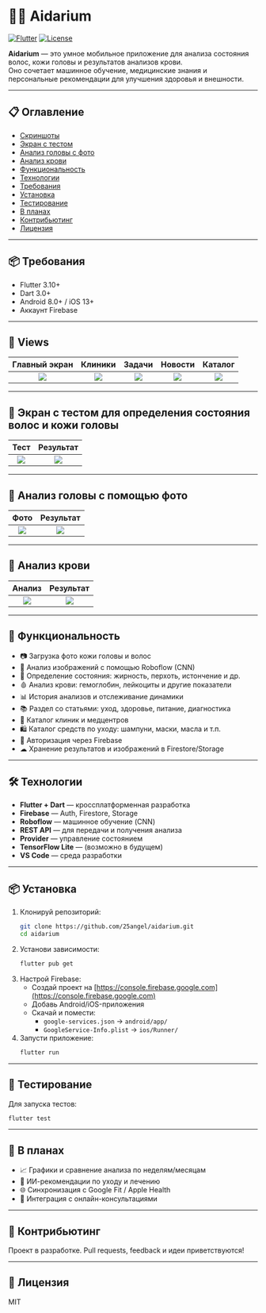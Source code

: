 # 💇‍♀️ Aidarium

[![Flutter](https://img.shields.io/badge/Flutter-Enabled-blue)](https://flutter.dev/) [![License](https://img.shields.io/badge/license-MIT-green)](LICENSE)

**Aidarium** — это умное мобильное приложение для анализа состояния волос, кожи головы и результатов анализов крови.  
Оно сочетает машинное обучение, медицинские знания и персональные рекомендации для улучшения здоровья и внешности.

---

## 📋 Оглавление
- [Скриншоты](#-views)
- [Экран с тестом](#-экран-с-тестом-для-определения-состояния-волос-и-кожи-головы)
- [Анализ головы с фото](#-анализ-головы-с-помощью-фото)
- [Анализ крови](#-анализ-крови)
- [Функциональность](#-функциональность)
- [Технологии](#-технологии)
- [Требования](#-требования)
- [Установка](#-установка)
- [Тестирование](#-тестирование)
- [В планах](#-в-планах)
- [Контрибьютинг](#-контрибьютинг)
- [Лицензия](#-лицензия)

---

## 📦 Требования
- Flutter 3.10+
- Dart 3.0+
- Android 8.0+ / iOS 13+
- Аккаунт Firebase

---

## 📸 Views

| Главный экран | Клиники | Задачи | Новости | Каталог |
|:---:|:---:|:---:|:---:|:---:|
| ![](screenshots/main_menu.jpg) | ![](screenshots/clinics.jpg) | ![](screenshots/tasks.jpg) | ![](screenshots/news.jpg) | ![](screenshots/catalog.jpg) |

---

## 📸 Экран с тестом для определения состояния волос и кожи головы

| Тест | Результат |
|:---:|:---:|
| ![](screenshots/hair_test.jpg) | ![](screenshots/result_test.jpg) |

---

## 📸 Анализ головы с помощью фото

| Фото | Результат |
|:---:|:---:|
| ![](screenshots/hair_analyze.jpg) | ![](screenshots/result_hair.jpg) |

---

## 📸 Анализ крови

| Анализ | Результат |
|:---:|:---:|
| ![](screenshots/analyse_screen.jpg) | ![](screenshots/result_blood.jpg) |

---

## 🚀 Функциональность

- 📷 Загрузка фото кожи головы и волос
- 🤖 Анализ изображений с помощью Roboflow (CNN)
- 🧠 Определение состояния: жирность, перхоть, истончение и др.
- 🩸 Анализ крови: гемоглобин, лейкоциты и другие показатели
- 📊 История анализов и отслеживание динамики
- 📚 Раздел со статьями: уход, здоровье, питание, диагностика
- 🏥 Каталог клиник и медцентров
- 🛍 Каталог средств по уходу: шампуни, маски, масла и т.п.
- 🔐 Авторизация через Firebase
- ☁ Хранение результатов и изображений в Firestore/Storage

---

## 🛠 Технологии

- **Flutter + Dart** — кроссплатформенная разработка
- **Firebase** — Auth, Firestore, Storage
- **Roboflow** — машинное обучение (CNN)
- **REST API** — для передачи и получения анализа
- **Provider** — управление состоянием
- **TensorFlow Lite** — (возможно в будущем)
- **VS Code** — среда разработки

---

## 📦 Установка

1. Клонируй репозиторий:
   ```bash
   git clone https://github.com/25angel/aidarium.git
   cd aidarium
   ```
2. Установи зависимости:
   ```bash
   flutter pub get
   ```
3. Настрой Firebase:
   - Создай проект на [https://console.firebase.google.com](https://console.firebase.google.com)
   - Добавь Android/iOS-приложения
   - Скачай и помести:
     - `google-services.json` → `android/app/`
     - `GoogleService-Info.plist` → `ios/Runner/`
4. Запусти приложение:
   ```bash
   flutter run
   ```

---

## 🧪 Тестирование

Для запуска тестов:
```bash
flutter test
```

---

## 📝 В планах

- 📈 Графики и сравнение анализа по неделям/месяцам
- 🧬 ИИ-рекомендации по уходу и лечению
- 🌐 Синхронизация с Google Fit / Apple Health
- 📲 Интеграция с онлайн-консультациями

---

## 🤝 Контрибьютинг

Проект в разработке. Pull requests, feedback и идеи приветствуются!

---

## 📄 Лицензия

MIT
